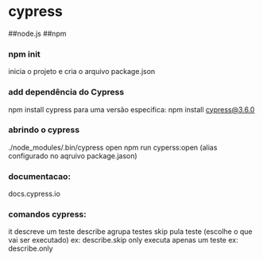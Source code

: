# cypress


##node.js
##npm

### npm init
inicia o projeto e cria o arquivo package.json


### add dependência do Cypress
npm install cypress
para uma versão especifica: npm install cypress@3.6.0

### abrindo o cypress
./node_modules/.bin/cypress open
npm run cyperss:open (alias configurado no aqruivo package.jason)


### documentacao:
docs.cypress.io

### comandos cypress:
it descreve um teste
describe agrupa testes
skip pula teste (escolhe o que vai ser executado) ex: describe.skip
only executa apenas um teste ex: describe.only
